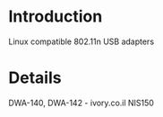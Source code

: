 # Introduction #

Linux compatible 802.11n USB adapters


# Details #

DWA-140, DWA-142 - ivory.co.il NIS150